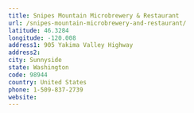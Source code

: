 ```yaml
---
title: Snipes Mountain Microbrewery & Restaurant
url: /snipes-mountain-microbrewery-and-restaurant/
latitude: 46.3284
longitude: -120.008
address1: 905 Yakima Valley Highway
address2: 
city: Sunnyside
state: Washington
code: 98944
country: United States
phone: 1-509-837-2739
website: 
---
```



